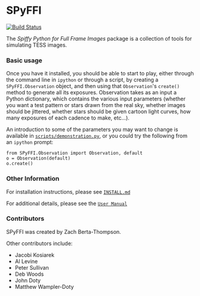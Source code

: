 SPyFFI
======

[![Build Status](https://travis-ci.org/TESScience/SPyFFI.svg?branch=master)](https://travis-ci.org/TESScience/SPyFFI)

The *Spiffy Python for Full Frame Images* package is a collection of
tools for simulating TESS images.

### Basic usage

Once you have it installed, you should be able to start to play,
either through the command line in `ipython` or through a script, by
creating a `SPyFFI.Observation` object, and then using that
`Observation`'s `create()` method to generate all its exposures.
Observation takes as an input a Python dictionary, which contains the
various input parameters (whether you want a test pattern or stars
drawn from the real sky, whether images should be jittered, whether
stars should be given cartoon light curves, how many exposures of each
cadence to make, etc...).

An introduction to some of the parameters you
may want to change is available in
[`scripts/demonstration.py`](scripts/demonstration.py), or you
could try the following from an `ipython` prompt:

    from SPyFFI.Observation import Observation, default
    o = Observation(default)
    o.create()

### Other Information

For installation instructions, please see [`INSTALL.md`](INSTALL.md)

For additional details, please see the 
[`User Manual`](https://docs.google.com/document/d/1EYwhLq8iRSLVoeTKls7dGEf4LrJ14vA-9UyhfDGhnVA)

### Contributors

SPyFFI was created by Zach Berta-Thompson.

Other contributors include:

  - Jacobi Kosiarek
  - Al Levine
  - Peter Sullivan
  - Deb Woods
  - John Doty
  - Matthew Wampler-Doty